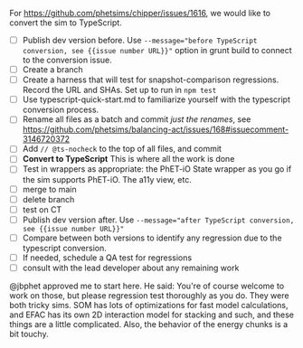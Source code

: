 For https://github.com/phetsims/chipper/issues/1616, we would like to convert the sim to TypeScript.

- [ ] Publish dev version before. Use `--message="before TypeScript conversion, see {{issue number URL}}"` option in grunt build to connect to the conversion issue.
- [ ] Create a branch
- [ ] Create a harness that will test for snapshot-comparison regressions. Record the URL and SHAs. Set up to run in `npm test`
- [ ] Use typescript-quick-start.md to familiarize yourself with the typescript conversion process.
- [ ] Rename all files as a batch and commit *just the renames*, see https://github.com/phetsims/balancing-act/issues/168#issuecomment-3146720372
- [ ] Add `// @ts-nocheck` to the top of all files, and commit
- [ ] **Convert to TypeScript** This is where all the work is done
- [ ] Test in wrappers as appropriate: the PhET-iO State wrapper as you go if the sim supports PhET-iO. The a11y view, etc.
- [ ] merge to main
- [ ] delete branch
- [ ] test on CT
- [ ] Publish dev version after. Use `--message="after TypeScript conversion, see {{issue number URL}}"`
- [ ] Compare between both versions to identify any regression due to the typescript conversion.
- [ ] If needed, schedule a QA test for regressions
- [ ] consult with the lead developer about any remaining work

@jbphet approved me to start here. He said: You're of course welcome to work on those, but please regression test thoroughly as you do.  They were both tricky sims.  SOM has lots of optimizations for fast model calculations, and EFAC has its own 2D interaction model for stacking and such, and these things are a little complicated.  Also, the behavior of the energy chunks is a bit touchy.